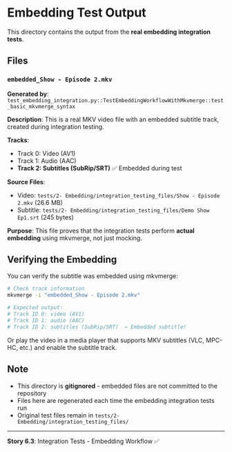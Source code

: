 # Embedding Test Output

This directory contains the output from the **real embedding integration tests**.

## Files

### `embedded_Show - Episode 2.mkv`

**Generated by**: `test_embedding_integration.py::TestEmbeddingWorkflowWithMkvmerge::test_basic_mkvmerge_syntax`

**Description**: This is a real MKV video file with an embedded subtitle track, created during integration testing.

**Tracks**:
- Track 0: Video (AV1)
- Track 1: Audio (AAC)
- **Track 2: Subtitles (SubRip/SRT)** ✅ Embedded during test

**Source Files**:
- Video: `tests/2- Embedding/integration_testing_files/Show - Episode 2.mkv` (26.6 MB)
- Subtitle: `tests/2- Embedding/integration_testing_files/Demo Show Ep1.srt` (245 bytes)

**Purpose**: This file proves that the integration tests perform **actual embedding** using mkvmerge, not just mocking.

## Verifying the Embedding

You can verify the subtitle was embedded using mkvmerge:

```bash
# Check track information
mkvmerge -i "embedded_Show - Episode 2.mkv"

# Expected output:
# Track ID 0: video (AV1)
# Track ID 1: audio (AAC)
# Track ID 2: subtitles (SubRip/SRT)  ← Embedded subtitle!
```

Or play the video in a media player that supports MKV subtitles (VLC, MPC-HC, etc.) and enable the subtitle track.

## Note

- This directory is **gitignored** - embedded files are not committed to the repository
- Files here are regenerated each time the embedding integration tests run
- Original test files remain in `tests/2- Embedding/integration_testing_files/`

---

**Story 6.3**: Integration Tests - Embedding Workflow ✅
